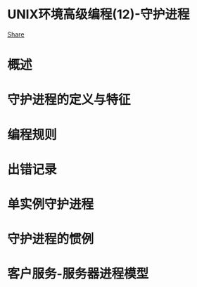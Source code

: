 # UNIX环境高级编程(12)-守护进程

[Share](https://www.notion.sojavascript:void(0);)

# 概述

# 守护进程的定义与特征

# 编程规则

# 出错记录

# 单实例守护进程

# 守护进程的惯例

# 客户服务-服务器进程模型